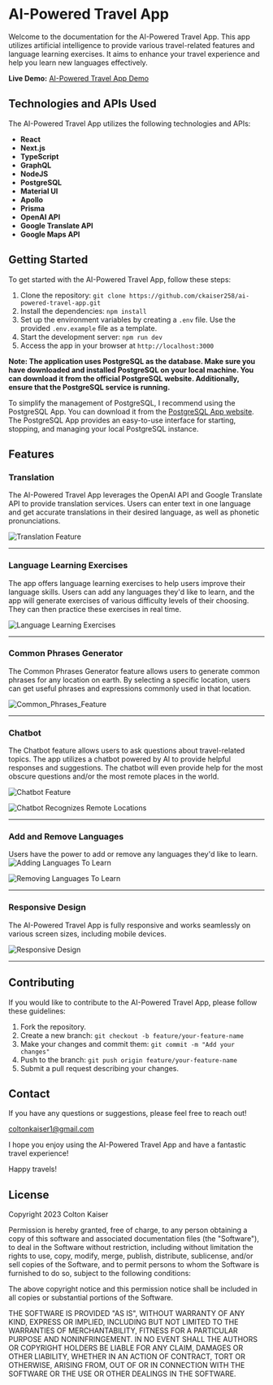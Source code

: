 # AI-Powered Travel App

Welcome to the documentation for the AI-Powered Travel App. This app utilizes artificial intelligence to provide various travel-related features and language learning exercises. It aims to enhance your travel experience and help you learn new languages effectively.

**Live Demo:** [AI-Powered Travel App Demo](https://aitravelapp.vercel.app/)

## Technologies and APIs Used

The AI-Powered Travel App utilizes the following technologies and APIs:

- **React**
- **Next.js**
- **TypeScript**
- **GraphQL**
- **NodeJS**
- **PostgreSQL**
- **Material UI**
- **Apollo**
- **Prisma**
- **OpenAI API**
- **Google Translate API**
- **Google Maps API**

## Getting Started

To get started with the AI-Powered Travel App, follow these steps:

1. Clone the repository: `git clone https://github.com/ckaiser258/ai-powered-travel-app.git`
2. Install the dependencies: `npm install`
3. Set up the environment variables by creating a `.env` file. Use the provided `.env.example` file as a template.
4. Start the development server: `npm run dev`
5. Access the app in your browser at `http://localhost:3000`

**Note: The application uses PostgreSQL as the database. Make sure you have downloaded and installed PostgreSQL on your local machine. You can download it from the official PostgreSQL website. Additionally, ensure that the PostgreSQL service is running.**

To simplify the management of PostgreSQL, I recommend using the PostgreSQL App. You can download it from the [PostgreSQL App website](https://postgresapp.com). The PostgreSQL App provides an easy-to-use interface for starting, stopping, and managing your local PostgreSQL instance.

## Features

### Translation

The AI-Powered Travel App leverages the OpenAI API and Google Translate API to provide translation services. Users can enter text in one language and get accurate translations in their desired language, as well as phonetic pronunciations.

![Translation Feature](https://github.com/ckaiser258/ai-powered-travel-app/assets/62724182/a2608faf-c53a-4989-874a-acfdd5df11ec)

---

### Language Learning Exercises

The app offers language learning exercises to help users improve their language skills. Users can add any languages they'd like to learn, and the app will generate exercises of various difficulty levels of their choosing. They can then practice these exercises in real time.

![Language Learning Exercises](https://github.com/ckaiser258/ai-powered-travel-app/assets/62724182/74393a97-ea82-4b2a-8c61-7a6d848d5e3b)

---

### Common Phrases Generator

The Common Phrases Generator feature allows users to generate common phrases for any location on earth. By selecting a specific location, users can get useful phrases and expressions commonly used in that location.

![Common_Phrases_Feature](https://github.com/ckaiser258/ai-powered-travel-app/assets/62724182/1b34b3e3-722e-465a-ad62-06dee18d4ec1)

---

### Chatbot

The Chatbot feature allows users to ask questions about travel-related topics. The app utilizes a chatbot powered by AI to provide helpful responses and suggestions. The chatbot will even provide help for the most obscure questions and/or the most remote places in the world.

![Chatbot Feature](https://github.com/ckaiser258/ai-powered-travel-app/assets/62724182/3c017471-6030-4e6a-a8bd-21a79e9dadf7)

![Chatbot Recognizes Remote Locations](https://github.com/ckaiser258/ai-powered-travel-app/assets/62724182/f62d45ad-9de8-468a-9ebf-e5ecdcbf3441)

---

### Add and Remove Languages
Users have the power to add or remove any languages they'd like to learn.
![Adding Languages To Learn](https://github.com/ckaiser258/ai-powered-travel-app/assets/62724182/ffefb307-03ae-409f-8036-ea8f1274625a)

![Removing Languages To Learn](https://github.com/ckaiser258/ai-powered-travel-app/assets/62724182/b9a7fe39-5bf7-45bd-aec3-58d09fd9da24)

---

### Responsive Design

The AI-Powered Travel App is fully responsive and works seamlessly on various screen sizes, including mobile devices.

![Responsive Design](https://github.com/ckaiser258/ai-powered-travel-app/assets/62724182/cbf07b9a-6ac3-4ab1-bbf0-a5895c662c65)

---

## Contributing

If you would like to contribute to the AI-Powered Travel App, please follow these guidelines:

1. Fork the repository.
2. Create a new branch: `git checkout -b feature/your-feature-name`
3. Make your changes and commit them: `git commit -m "Add your changes"`
4. Push to the branch: `git push origin feature/your-feature-name`
5. Submit a pull request describing your changes.

## Contact

If you have any questions or suggestions, please feel free to reach out!

coltonkaiser1@gmail.com

I hope you enjoy using the AI-Powered Travel App and have a fantastic travel experience!

Happy travels!

## License

Copyright 2023 Colton Kaiser

Permission is hereby granted, free of charge, to any person obtaining a copy of this software and associated documentation files (the "Software"), to deal in the Software without restriction, including without limitation the rights to use, copy, modify, merge, publish, distribute, sublicense, and/or sell copies of the Software, and to permit persons to whom the Software is furnished to do so, subject to the following conditions:

The above copyright notice and this permission notice shall be included in all copies or substantial portions of the Software.

THE SOFTWARE IS PROVIDED "AS IS", WITHOUT WARRANTY OF ANY KIND, EXPRESS OR IMPLIED, INCLUDING BUT NOT LIMITED TO THE WARRANTIES OF MERCHANTABILITY, FITNESS FOR A PARTICULAR PURPOSE AND NONINFRINGEMENT. IN NO EVENT SHALL THE AUTHORS OR COPYRIGHT HOLDERS BE LIABLE FOR ANY CLAIM, DAMAGES OR OTHER LIABILITY, WHETHER IN AN ACTION OF CONTRACT, TORT OR OTHERWISE, ARISING FROM, OUT OF OR IN CONNECTION WITH THE SOFTWARE OR THE USE OR OTHER DEALINGS IN THE SOFTWARE.
